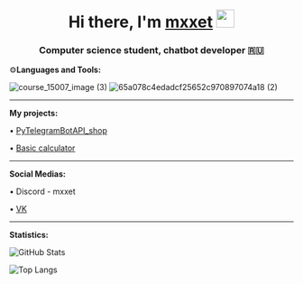 
<h1 align="center">Hi there, I'm <a href="" target="_blank">mxxet</a> 
<img src="https://github.com/blackcater/blackcater/raw/main/images/Hi.gif" height="32"/></h1>
<h3 align="center">Computer science student, chatbot developer 🇷🇺</h3>

⚙️**Languages and Tools:**

![course_15007_image (3)](https://github.com/mxxet/mxxet/assets/108745396/187ccc12-5488-45ed-a953-2c54eb48ab56)
![65a078c4edadcf25652c970897074a18 (2)](https://github.com/mxxet/mxxet/assets/108745396/bf127237-d8e7-46ac-adb1-14d9fd80a517)

---
**My projects:**

• [PyTelegramBotAPI_shop](https://github.com/mxxet/pyTelegramBotAPI_shop/blob/main/pyTelegramBotAPI_shop.py)

• [Basic calculator](https://github.com/mxxet/mxxet/commit/f988831a80b95736907dab678767cc53586e1df1)



---
**Social Medias:**

• Discord - mxxet

• [VK](https://vk.com/matthew_shx)




---
**Statistics:**


![GitHub Stats](https://github-readme-stats.vercel.app/api?username=mxxet&theme=dark)

![Top Langs](https://github-readme-stats.vercel.app/api/top-langs/?username=mxxet&theme=dark)











